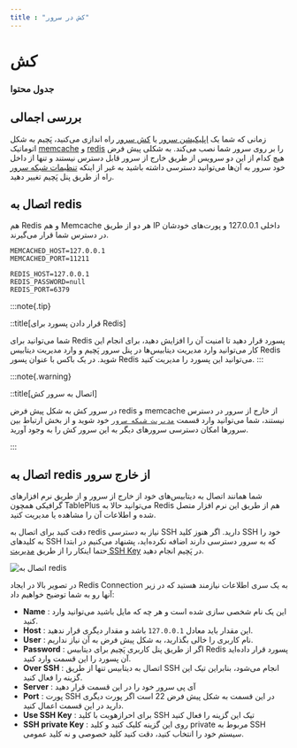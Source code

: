 ```yaml
---
title : "کش در سرور"
---
```


# کش

### جدول محتوا

## بررسی اجمالی

زمانی که شما یک [اپلیکیشن سرور](/servers/types#سرور-اپلیکیشن) یا [کش سرور](/servers/types#سرور-کش) راه اندازی می‌کنید، پَچیم به شکل اتوماتیک [memcache](https://www.memcached.org/) و [redis](https://redis.io/) را بر روی سرور شما نصب می‌کند. به شکلی پیش فرض هیچ کدام از این دو سرویس از طریق خارج از سرور قابل دسترس نیستند و تنها از داخل خود سرور به آن‌ها می‌توانید دسترسی داشته باشید به غیر از اینکه [تنظیمات شبکه سرور](/servers/network) راه از طریق پنل پَچیم تغییر دهید.

## اتصال به redis

هم Redis و هم Memcache هر دو از طریق IP داخلی 127.0.0.1 و پورت‌های خودشان در دسترس شما قرار می‌گیرند.

```shell
MEMCACHED_HOST=127.0.0.1
MEMCACHED_PORT=11211

REDIS_HOST=127.0.0.1
REDIS_PASSWORD=null
REDIS_PORT=6379
```

:::note{.tip}

::title[قرار دادن پسورد برای Redis]

شما می‌توانید برای Redis پسورد قرار دهید تا امنیت آن را افزایش دهید، برای انجام این کار می‌توانید وارد مدیریت دیتابیس‌ها در پنل سرور پَچیم و وارد مدیریت دیتابیس Redis شوید. در یک باکس با عنوان پسور Redis می‌توانید این پسورد را مدیریت کنید.
:::


:::note{.warning}

::title[اتصال به سرور کش]

در سرور کش به شکل پیش فرض redis و memcache از خارج از سرور در دسترس نیستند، شما می‌توانید وارد قسمت [`مدیریت شبکه سرور`](/servers/network) خود شوید و از بخش ارتباط بین سرورها امکان دسترسی سرورهای دیگر به این سرور کش را به وجود آورید.

:::



## اتصال به redis از خارج سرور

شما همانند اتصال به دیتابیس‌های خود از خارج از سرور و از طریق نرم افزارهای گرافیکی همچون TablePlus می‌توانید حالا به Redis هم از طریق این نرم افزار متصل شده و اطلاعات آن را مشاهده یا مدیریت کنید.

دقت کنید برای اتصال به redis نیاز به دسترسی SSH دارید. اگر هنوز کلید SSH خود را به کلید‌های SSH که به سرور دسترسی دارند اضافه نکرده‌اید، پشنهاد می‌کنیم در ابتدا حتما اینکار را از طریق [مدیریت SSH Key](#) در پَچیم انجام دهید. 

![اتصال به redis](/img/redis.png)

در تصویر بالا در ایجاد Redis Connection به یک سری اطلاعات نیازمند هستید که در زیر آنها رو به شما توضیح خواهیم داد:


- **Name** : این یک نام شخصی سازی شده است و هر چه که مایل باشید می‌توانید وارد کنید.
- **Host** : این مقدار باید معادل `127.0.0.1` باشد و مقدار دیگری قرار ندهید.
- **User** : نام کاربری را خالی بگذارید، به شکل پیش فرض به آن نیاز نداریم.
- **Password** : اگر از طریق پنل کاربری پَچیم برای دیتابیس Redis پسورد قرار داده‌اید آن پسورد را این قسمت وارد کنید.
- **Over SSH** : اتصال به دیتابیس تنها از طریق SSH انجام می‌شود، بنابراین تیک این گزینه را فعال کنید.
- **Server** : آی پی سرور خود را در این قسمت قرار دهید
- **Port** : پورت SSH در این قسمت به شکل پیش فرض 22 است اگر پورت دیگری دارید در این قسمت اعمال کنید.
- **Use SSH Key** : برای احرازهویت با کلید SSH تیک این گزینه را فعال کنید
- **SSH private Key** : روی این گزینه کلیک کنید و کلید private مربوط به SSH سیستم خود را انتخاب کنید، دقت کنید کلید خصوصی و نه کلید عمومی.
